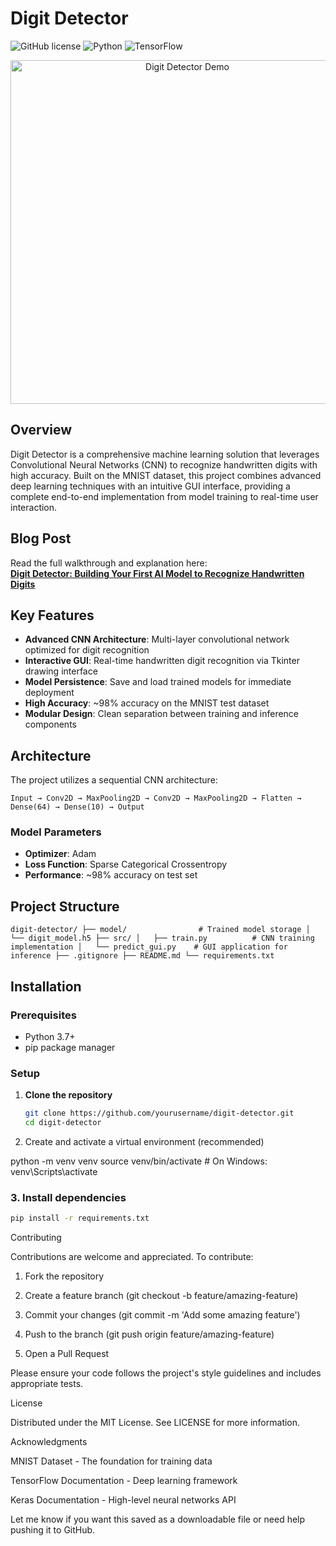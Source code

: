 

# Digit Detector

![GitHub license](https://img.shields.io/badge/license-MIT-blue.svg)
![Python](https://img.shields.io/badge/python-3.7%2B-brightgreen)
![TensorFlow](https://img.shields.io/badge/tensorflow-2.x-orange)

<p align="center">
  <img src="https://user-images.githubusercontent.com/yourusername/demo.gif" alt="Digit Detector Demo" width="550">
</p>

## Overview

Digit Detector is a comprehensive machine learning solution that leverages Convolutional Neural Networks (CNN) to recognize handwritten digits with high accuracy. Built on the MNIST dataset, this project combines advanced deep learning techniques with an intuitive GUI interface, providing a complete end-to-end implementation from model training to real-time user interaction.

## Blog Post

Read the full walkthrough and explanation here:  
[**Digit Detector: Building Your First AI Model to Recognize Handwritten Digits**](https://medium.com/@shivamprasad1001/digit-detector-building-your-first-ai-model-to-recognize-handwritten-digits-f51b30185f29)

## Key Features

- **Advanced CNN Architecture**: Multi-layer convolutional network optimized for digit recognition  
- **Interactive GUI**: Real-time handwritten digit recognition via Tkinter drawing interface  
- **Model Persistence**: Save and load trained models for immediate deployment  
- **High Accuracy**: ~98% accuracy on the MNIST test dataset  
- **Modular Design**: Clean separation between training and inference components  

## Architecture

The project utilizes a sequential CNN architecture:
```
Input → Conv2D → MaxPooling2D → Conv2D → MaxPooling2D → Flatten → Dense(64) → Dense(10) → Output
```
### Model Parameters

- **Optimizer**: Adam  
- **Loss Function**: Sparse Categorical Crossentropy  
- **Performance**: ~98% accuracy on test set  

## Project Structure
``
digit-detector/ ├── model/                # Trained model storage │   └── digit_model.h5 ├── src/ │   ├── train.py          # CNN training implementation │   └── predict_gui.py    # GUI application for inference ├── .gitignore ├── README.md └── requirements.txt
``
## Installation

### Prerequisites

- Python 3.7+  
- pip package manager  

### Setup

1. **Clone the repository**
   ```bash
   git clone https://github.com/yourusername/digit-detector.git
   cd digit-detector

2. Create and activate a virtual environment (recommended)

python -m venv venv
source venv/bin/activate   # On Windows: venv\Scripts\activate
### 3. Install dependencies

```bash
pip install -r requirements.txt

```

Contributing

Contributions are welcome and appreciated. To contribute:

1. Fork the repository


2. Create a feature branch (git checkout -b feature/amazing-feature)


3. Commit your changes (git commit -m 'Add some amazing feature')


4. Push to the branch (git push origin feature/amazing-feature)


5. Open a Pull Request



Please ensure your code follows the project's style guidelines and includes appropriate tests.

License

Distributed under the MIT License. See LICENSE for more information.

Acknowledgments

MNIST Dataset - The foundation for training data

TensorFlow Documentation - Deep learning framework

Keras Documentation - High-level neural networks API


Let me know if you want this saved as a downloadable file or need help pushing it to GitHub.

